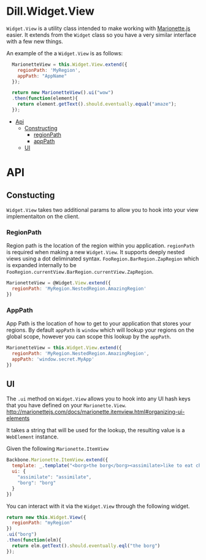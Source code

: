 Dill.Widget.View
===========

`Widget.View` is a utility class intended to make working with [Marionette.js](https://github.com/marionettejs/backbone.marionette) easier. It extends from the `Widget` class so you have a very similar interface with a few new things.

An example of the a `Widget.View` is as follows:

```js
  MarionetteView = this.Widget.View.extend({
    regionPath: 'MyRegion',
    appPath: "AppName"
  });

  return new MarionetteView().ui("wow")
  .then(function(element){
    return element.getText().should.eventually.equal("amaze");
  });
```

* [Api](#api)
  * [Constructing](#constructing)
    * [regionPath](#regionpath)
    * [appPath](#apppath)
  * [UI](#ui)


# API

## Constucting

`Widget.View` takes two additional params to allow you to hook into your view implementaiton on the client.

### RegionPath

Region path is the location of the region within you application.
`regionPath` is required when making a new `Widget.View`. It supports deeply nested views using a dot deliminated syntax. `FooRegion.BarRegion.ZapRegion` which is expanded internally to be `FooRegion.currentView.BarRegion.currentView.ZapRegion`.

```js
MarionetteView = @Widget.View.extend({
  regionPath: 'MyRegion.NestedRegion.AmazingRegion'
})
```

### AppPath

App Path is the location of how to get to your application that stores your regions. By default `appPath` is `window` which will lookup your regions on the global scope, however you can scope this lookup by the `appPath`.

```js
MarionetteView = this.Widget.View.extend({
  regionPath: 'MyRegion.NestedRegion.AmazingRegion',
  appPath: 'window.secret.MyApp'
})
```

## UI

The `.ui` method on `Widget.View` allows you to hook into any UI hash keys that you have defined on your `Marionette.View`. http://marionettejs.com/docs/marionette.itemview.html#organizing-ui-elements

It takes a string that will be used for the lookup, the resulting value is a `WebElement` instance.

Given the following `Marionette.ItemView`

```js
Backbone.Marionette.ItemView.extend({
  template: _.template("<borg>the borg</borg><assimilate>like to eat cheerios</assimilate>"),
  ui: {
    "assimilate": "assimilate",
    "borg": "borg"
  }
})
```

You can interact with it via the `Widget.View` through the following widget.

```js
return new this.Widget.View({
  regionPath: "myRegion"
})
.ui("borg")
.then(function(elm){
  return elm.getText().should.eventually.eql("the borg")
});
```
